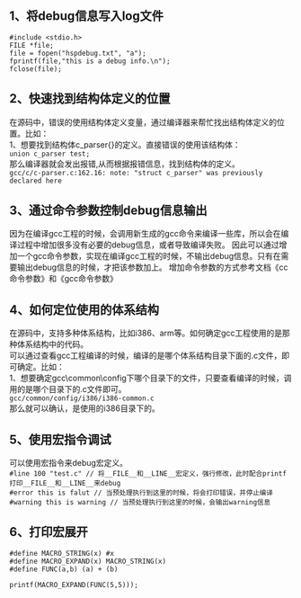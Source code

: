 ## 1、将debug信息写入log文件
```
#include <stdio.h>
FILE *file;
file = fopen("hspdebug.txt", "a");
fprintf(file,"this is a debug info.\n");
fclose(file);
```
## 2、快速找到结构体定义的位置
在源码中，错误的使用结构体定义变量，通过编译器来帮忙找出结构体定义的位置。比如：  
1、想要找到结构体c_parser{}的定义。直接错误的使用该结构体：  
`union c_parser test;`  
那么编译器就会发出报错,从而根据报错信息，找到结构体的定义。  
`gcc/c/c-parser.c:162.16: note: "struct c_parser" was previously declared here`

## 3、通过命令参数控制debug信息输出
因为在编译gcc工程的时候，会调用新生成的gcc命令来编译一些库，所以会在编译过程中增加很多没有必要的debug信息，或者导致编译失败。
因此可以通过增加一个gcc命令参数，实现在编译gcc工程的时候，不输出debug信息。只有在需要输出debug信息的时候，才把该参数加上。
增加命令参数的方式参考文档《cc命令参数》和《gcc命令参数》

## 4、如何定位使用的体系结构
在源码中，支持多种体系结构，比如i386、arm等。如何确定gcc工程使用的是那种体系结构中的代码。  
可以通过查看gcc工程编译的时候，编译的是哪个体系结构目录下面的.c文件，即可确定。比如：  
1、想要确定gcc\common\config下哪个目录下的文件，只要查看编译的时候，调用的是哪个目录下的.c文件即可。  
`gcc/common/config/i386/i386-common.c`  
那么就可以确认，是使用的i386目录下的。  

## 5、使用宏指令调试
可以使用宏指令来debug宏定义。  
`#line 100 "test.c" // 将__FILE__和__LINE__宏定义，强行修改，此时配合printf打印__FILE__和__LINE__来debug`  
`#error this is falut // 当预处理执行到这里的时候，将会打印错误，并停止编译`  
`#warning this is warning // 当预处理执行到这里的时候，会输出warning信息`  

## 6、打印宏展开
```
#define MACRO_STRING(x) #x
#define MACRO_EXPAND(x) MACRO_STRING(x)
#define FUNC(a,b) (a) + (b)

printf(MACRO_EXPAND(FUNC(5,5)));
```